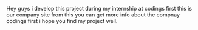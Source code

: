  Hey guys i develop this project during my internship at codings first this is our company site from this you can get more info about the compnay codings first i hope you find my project well.
